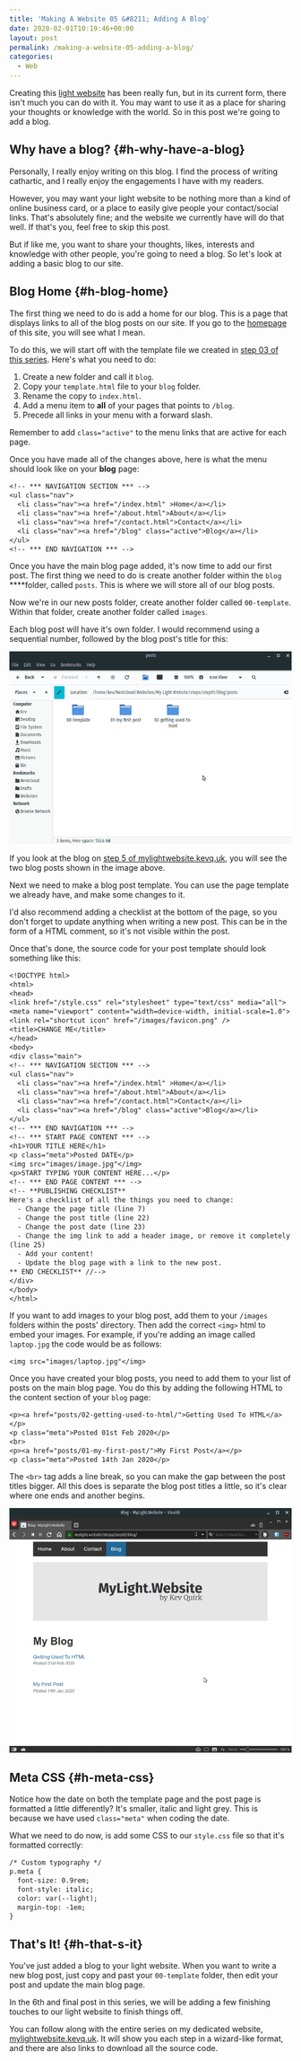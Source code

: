 ```yaml
---
title: 'Making A Website 05 &#8211; Adding A Blog'
date: 2020-02-01T10:19:46+00:00
layout: post
permalink: /making-a-website-05-adding-a-blog/
categories:
  - Web
---
```

Creating this <a rel="noreferrer noopener" aria-label="light website (opens in a new tab)" href="https://mylightwebsite.kevq.uk" target="_blank">light website</a> has been really fun, but in its current form, there isn't much you can do with it. You may want to use it as a place for sharing your thoughts or knowledge with the world. So in this post we're going to add a blog.

## Why have a blog? {#h-why-have-a-blog}

Personally, I really enjoy writing on this blog. I find the process of writing cathartic, and I really enjoy the engagements I have with my readers.

However, you may want your light website to be nothing more than a kind of online business card, or a place to easily give people your contact/social links. That's absolutely fine; and the website we currently have will do that well. If that's you, feel free to skip this post.

But if like me, you want to share your thoughts, likes, interests and knowledge with other people, you're going to need a blog. So let's look at adding a basic blog to our site.

## Blog Home {#h-blog-home}

The first thing we need to do is add a home for our blog. This is a page that displays links to all of the blog posts on our site. If you go to the <a rel="noreferrer noopener" aria-label="homepage (opens in a new tab)" href="https://kevq.uk" target="_blank">homepage</a> of this site, you will see what I mean.

To do this, we will start off with the template file we created in [step 03 of this series](/making-a-website-03-menus/). Here's what you need to do:

  1. Create a new folder and call it `blog`.
  2. Copy your `template.html` file to your `blog` folder.
  3. Rename the copy to `index.html`.
  4. Add a menu item to **all** of your pages that points to `/blog`.
  5. Precede all links in your menu with a forward slash.

<p class="notice">
  Remember to add <code>class="active"</code> to the menu links that are active for each page.
</p>

Once you have made all of the changes above, here is what the menu should look like on your **blog** page:

```
<!-- *** NAVIGATION SECTION *** -->
<ul class="nav">
  <li class="nav"><a href="/index.html" >Home</a></li>
  <li class="nav"><a href="/about.html">About</a></li>
  <li class="nav"><a href="/contact.html">Contact</a></li>
  <li class="nav"><a href="/blog" class="active">Blog</a></li>
</ul>
<!-- *** END NAVIGATION *** -->
```

Once you have the main blog page added, it's now time to add our first post. The first thing we need to do is create another folder within the `blog` ****folder, called `posts`. This is where we will store all of our blog posts.

Now we're in our new posts folder, create another folder called `00-template`. Within that folder, create another folder called `images`.

Each blog post will have it's own folder. I would recommend using a sequential number, followed by the blog post's title for this:

![](/assets/images/post-folders.png)

If you look at the blog on [step 5 of mylightwebsite.kevq.uk](https://mylightwebsite.kevq.uk/steps/step05/blog/), you will see the two blog posts shown in the image above.

Next we need to make a blog post template. You can use the page template we already have, and make some changes to it. 

I'd also recommend adding a checklist at the bottom of the page, so you don't forget to update anything when writing a new post. This can be in the form of a HTML comment, so it's not visible within the post.

Once that's done, the source code for your post template should look something like this:

```
<!DOCTYPE html>
<html>
<head>
<link href="/style.css" rel="stylesheet" type="text/css" media="all">
<meta name="viewport" content="width=device-width, initial-scale=1.0">
<link rel="shortcut icon" href="/images/favicon.png" />
<title>CHANGE ME</title>
</head>
<body>
<div class="main">
<!-- *** NAVIGATION SECTION *** -->
<ul class="nav">
  <li class="nav"><a href="/index.html" >Home</a></li>
  <li class="nav"><a href="/about.html">About</a></li>
  <li class="nav"><a href="/contact.html">Contact</a></li>
  <li class="nav"><a href="/blog" class="active">Blog</a></li>
</ul>
<!-- *** END NAVIGATION *** -->
<!-- *** START PAGE CONTENT *** -->
<h1>YOUR TITLE HERE</h1>
<p class="meta">Posted DATE</p>
<img src="images/image.jpg"</img>
<p>START TYPING YOUR CONTENT HERE...</p>
<!-- *** END PAGE CONTENT *** -->
<!-- **PUBLISHING CHECKLIST**
Here's a checklist of all the things you need to change:
  - Change the page title (line 7)
  - Change the post title (line 22)
  - Change the post date (line 23)
  - Change the img link to add a header image, or remove it completely (line 25)
  - Add your content!
  - Update the blog page with a link to the new post.
** END CHECKLIST** //-->
</div>
</body>
</html>
```

If you want to add images to your blog post, add them to your `/images` folders within the posts' directory. Then add the correct `<img>` html to embed your images. For example, if you're adding an image called `laptop.jpg` the code would be as follows:

```
<img src="images/laptop.jpg"</img>
```

Once you have created your blog posts, you need to add them to your list of posts on the main blog page. You do this by adding the following HTML to the content section of your `blog` page:

```
<p><a href="posts/02-getting-used-to-html/">Getting Used To HTML</a></p>
<p class="meta">Posted 01st Feb 2020</p>
<br>
<p><a href="posts/01-my-first-post/">My First Post</a></p>
<p class="meta">Posted 14th Jan 2020</p>
```

The `<br>` tag adds a line break, so you can make the gap between the post titles bigger. All this does is separate the blog post titles a little, so it's clear where one ends and another begins.

![](/assets/images/light-blog-page.png)

## Meta CSS {#h-meta-css}

Notice how the date on both the template page and the post page is formatted a little differently? It's smaller, italic and light grey. This is because we have used `class="meta"` when coding the date.

What we need to do now, is add some CSS to our `style.css` file so that it's formatted correctly:

```
/* Custom typography */
p.meta {
  font-size: 0.9rem;
  font-style: italic;
  color: var(--light);
  margin-top: -1em;
}
```

## That's It! {#h-that-s-it}

You've just added a blog to your light website. When you want to write a new blog post, just copy and past your `00-template` folder, then edit your post and update the main blog page.

In the 6th and final post in this series, we will be adding a few finishing touches to our light website to finish things off.

You can follow along with the entire series on my dedicated website, <a rel="noreferrer noopener" aria-label="mylightwebsite.kevq.uk (opens in a new tab)" href="https://mylightwebsite.kevq.uk" target="_blank">mylightwebsite.kevq.uk</a>. It will show you each step in a wizard-like format, and there are also links to download all the source code.